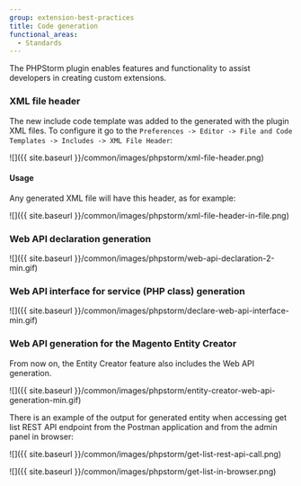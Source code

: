```yaml
---
group: extension-best-practices
title: Code generation
functional_areas:
  - Standards
---
```


The PHPStorm plugin enables features and functionality to assist developers in creating custom extensions.

### XML file header

The new include code template was added to the generated with the plugin XML files.
To configure it go to the `Preferences -> Editor -> File and Code Templates -> Includes -> XML File Header`:

![]({{ site.baseurl }}/common/images/phpstorm/xml-file-header.png)

#### Usage

Any generated XML file will have this header, as for example:

![]({{ site.baseurl }}/common/images/phpstorm/xml-file-header-in-file.png)

### Web API declaration generation

![]({{ site.baseurl }}/common/images/phpstorm/web-api-declaration-2-min.gif)

### Web API interface for service (PHP class) generation

![]({{ site.baseurl }}/common/images/phpstorm/declare-web-api-interface-min.gif)

### Web API generation for the Magento Entity Creator

From now on, the Entity Creator feature also includes the Web API generation.

![]({{ site.baseurl }}/common/images/phpstorm/entity-creator-web-api-generation-min.gif)

There is an example of the output for generated entity when accessing get list REST API endpoint from the Postman application and from the admin panel in browser:

![]({{ site.baseurl }}/common/images/phpstorm/get-list-rest-api-call.png)

![]({{ site.baseurl }}/common/images/phpstorm/get-list-in-browser.png)
